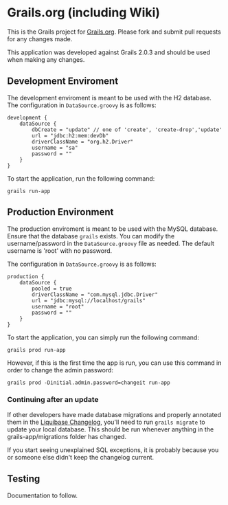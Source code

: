 # Grails.org (including Wiki)

This is the Grails project for [Grails.org](http://www.grails.org). Please fork and submit pull requests for any changes made.

This application was developed against Grails 2.0.3 and should be used when making any changes.

## Development Enviroment

The development enviroment is meant to be used with the H2 database. 
The configuration in `DataSource.groovy` is as follows:

    development {
        dataSource {
            dbCreate = "update" // one of 'create', 'create-drop','update'
            url = "jdbc:h2:mem:devDb"
            driverClassName = "org.h2.Driver"
            username = "sa"
            password = ""
        }
    }


To start the application, run the following command:

    grails run-app

## Production Environment

The production enviroment is meant to be used with the MySQL database. Ensure that the database `grails` exists.
You can modify the username/password in the `DataSource.groovy` file as needed. The default username is 'root' with no password.

The configuration in `DataSource.groovy` is as follows:


    production {
        dataSource {
            pooled = true
            driverClassName = "com.mysql.jdbc.Driver"     
            url = "jdbc:mysql://localhost/grails"
            username = "root"
            password = ""
        }
    }

To start the application, you can simply run the following command:

    grails prod run-app


However, if this is the first time the app is run, you can use this command in order to change the admin password:

    grails prod -Dinitial.admin.password=changeit run-app

### Continuing after an update

If other developers have made database migrations and properly annotated them in the [Liquibase Changelog](https://github.com/cavneb/grails-website/blob/master/migrations/changelog.groovy), you'll need to
run `grails migrate` to update your local database. This should be run whenever anything in the grails-app/migrations folder has changed.

If you start seeing unexplained SQL exceptions, it is probably because you or someone else didn't keep the changelog
current.

## Testing

Documentation to follow.

